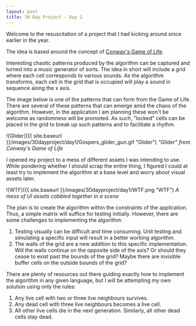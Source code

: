 ```yaml
---
layout: post
title: 30 Day Project - Day 1
---
```


Welcome to the resuscitation of a project that I had kicking around since earlier in the year.

The idea is based around the concept of [Conway's Game of Life](https://en.wikipedia.org/wiki/Conway%27s_Game_of_Life).

Interesting chaotic patterns produced by the algorithm can be captured and turned into a music generator of sorts. The idea in short will include a grid where each cell corresponds to various sounds. As the algorithm transforms, each cell in the grid that is occupied will play a sound in sequence along the x axis.

The image below is one of the patterns that can form from the Game of Life. There are several of these patterns that can emerge amid the chaos of the algorithm. However, in the application I am planning these won't be welcome as randomness will be promoted. As such, "locked" cells can be placed in the grid to break up such patterns and to facilitate a rhythm.

![Glider]({{ site.baseurl }}/images/30dayproject/day1/Gospers_glider_gun.gif "Glider")
_"Glider" from Conway's Game of Life_

I opened my project to a mess of different assets I was intending to use. While pondering whether I should scrap the entire thing, I figured I could at least try to implement the algorithm at a base level and worry about visual assets later.

![WTF]({{ site.baseurl }}/images/30dayproject/day1/WTF.png "WTF")
_A mess of UI assets cobbled together in a scene_

The plan is to create the algorithm within the constraints of the application. Thus, a simple matrix will suffice for testing initially. However, there are some challenges to implementing the algorithm:

1. Testing visually can be difficult and time consuming. Unit testing and simulating a specific input will result in a better working algorithm.
2. The walls of the grid are a new addition to this specific implementation. Will the walls continue on the opposite side of the axis? Or should they cease to exist past the bounds of the grid? Maybe there are invisible buffer cells on the outside bounds of the grid?

There are plenty of resources out there guiding exactly how to implement the algorithm in any given language, but I will be attempting my own solution using only the rules:

1. Any live cell with two or three live neighbours survives.
2. Any dead cell with three live neighbours becomes a live cell.
3. All other live cells die in the next generation. Similarly, all other dead cells stay dead.



